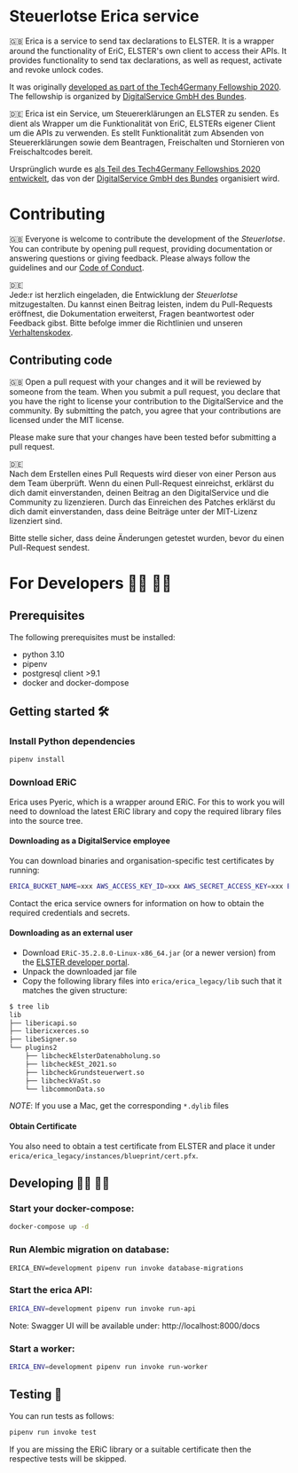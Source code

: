 # Steuerlotse Erica service
🇬🇧
Erica is a service to send tax declarations to ELSTER. 
It is a wrapper around the functionality of EriC, ELSTER's own client to access their APIs.
It provides functionality to send tax declarations, as well as request, activate and revoke unlock codes.

It was originally [developed as part of the Tech4Germany Fellowship 2020](https://github.com/tech4germany/steuerlotse). 
The fellowship is organized by [DigitalService GmbH des Bundes](https://digitalservice.bund.de).

🇩🇪
Erica ist ein Service, um Steuererklärungen an ELSTER zu senden.
Es dient als Wrapper um die Funktionalität von EriC, ELSTERs eigener Client um die APIs zu verwenden.
Es stellt Funktionalität zum Absenden von Steuererklärungen sowie dem Beantragen, Freischalten und Stornieren von Freischaltcodes bereit.

Ursprünglich wurde es [als Teil des Tech4Germany Fellowships 2020 entwickelt](https://github.com/tech4germany/steuerlotse), 
das von der [DigitalService GmbH des Bundes](https://digitalservice.bund.de) organisiert wird.

# Contributing

🇬🇧
Everyone is welcome to contribute the development of the _Steuerlotse_. You can contribute by opening pull request, 
providing documentation or answering questions or giving feedback. Please always follow the guidelines and our 
[Code of Conduct](CODE_OF_CONDUCT.md).

🇩🇪  
Jede:r ist herzlich eingeladen, die Entwicklung der _Steuerlotse_ mitzugestalten. Du kannst einen Beitrag leisten, 
indem du Pull-Requests eröffnest, die Dokumentation erweiterst, Fragen beantwortest oder Feedback gibst. 
Bitte befolge immer die Richtlinien und unseren [Verhaltenskodex](CODE_OF_CONDUCT_DE.md). 

## Contributing code
🇬🇧 
Open a pull request with your changes and it will be reviewed by someone from the team. When you submit a pull request, 
you declare that you have the right to license your contribution to the DigitalService and the community. 
By submitting the patch, you agree that your contributions are licensed under the MIT license.

Please make sure that your changes have been tested befor submitting a pull request.

🇩🇪  
Nach dem Erstellen eines Pull Requests wird dieser von einer Person aus dem Team überprüft. Wenn du einen Pull-Request 
einreichst, erklärst du dich damit einverstanden, deinen Beitrag an den DigitalService und die Community zu 
lizenzieren. Durch das Einreichen des Patches erklärst du dich damit einverstanden, dass deine Beiträge unter der 
MIT-Lizenz lizenziert sind.

Bitte stelle sicher, dass deine Änderungen getestet wurden, bevor du einen Pull-Request sendest.

# For Developers 👩‍💻 👨‍💻

## Prerequisites

The following prerequisites must be installed:

- python 3.10
- pipenv
- postgresql client >9.1
- docker and docker-dompose

## Getting started 🛠

### Install Python dependencies

```bash
pipenv install
```

### Download ERiC

Erica uses Pyeric, which is a wrapper around ERiC. For this to work you will need to download the latest ERiC 
library and copy the required library files into the source tree.

#### Downloading as a DigitalService employee

You can download binaries and organisation-specific test certificates by running:

```bash
ERICA_BUCKET_NAME=xxx AWS_ACCESS_KEY_ID=xxx AWS_SECRET_ACCESS_KEY=xxx ENDPOINT_URL=xxx pipenv run download-eric
```

Contact the erica service owners for information on how to obtain the required credentials and secrets.


#### Downloading as an external user

 - Download `ERiC-35.2.8.0-Linux-x86_64.jar` (or a newer version) from the [ELSTER developer portal](https://www.elster.de/elsterweb/infoseite/entwickler).
 - Unpack the downloaded jar file
 - Copy the following library files into `erica/erica_legacy/lib` such that it matches the given structure:

```bash
$ tree lib
lib
├── libericapi.so
├── libericxerces.so
├── libeSigner.so
└── plugins2
    ├── libcheckElsterDatenabholung.so
    ├── libcheckESt_2021.so
    ├── libcheckGrundsteuerwert.so
    ├── libcheckVaSt.so
    └── libcommonData.so
```

_NOTE_: If you use a Mac, get the corresponding `*.dylib` files

#### Obtain Certificate

You also need to obtain a test certificate from ELSTER and place it under `erica/erica_legacy/instances/blueprint/cert.pfx`.

## Developing 👩‍💻 👨‍💻

### Start your docker-compose:
```bash
docker-compose up -d
```

### Run Alembic migration on database:
```
ERICA_ENV=development pipenv run invoke database-migrations
```

### Start the erica API:
```bash
ERICA_ENV=development pipenv run invoke run-api
```
Note: Swagger UI will be available under: http://localhost:8000/docs 

### Start a worker:
```bash
ERICA_ENV=development pipenv run invoke run-worker
```

## Testing 📃

You can run tests as follows:
```bash
pipenv run invoke test
```

If you are missing the ERiC library or a suitable certificate then the respective 
tests will be skipped.
